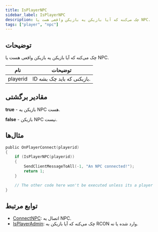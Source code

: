 ```yaml
---
title: IsPlayerNPC
sidebar_label: IsPlayerNPC
description: چک می‌کنه که آیا بازیکن یه بازیکن واقعی هست یا NPC.
tags: ["player", "npc"]
---
```


## توضیحات

چک می‌کنه که آیا بازیکن یه بازیکن واقعی هست یا NPC.

| نام      | توضیحات                         |
| -------- | ------------------------------- |
| playerid | ID بازیکنی که باید چک بشه.      |

## مقادیر برگشتی

**true** - بازیکن یه NPC هست.

**false** - بازیکن NPC نیست.

## مثال‌ها

```c
public OnPlayerConnect(playerid)
{
    if (IsPlayerNPC(playerid))
    {
        SendClientMessageToAll(-1, "An NPC connected!");
        return 1;
    }

    // The other code here won't be executed unless its a player
}
```

## توابع مرتبط

- [ConnectNPC](ConnectNPC): اتصال یه NPC.
- [IsPlayerAdmin](IsPlayerAdmin): چک می‌کنه که آیا بازیکن به RCON وارد شده یا نه.